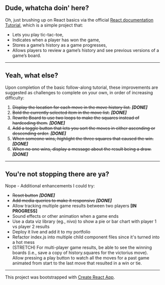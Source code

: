 ## Dude, whatcha doin' here?
Oh, just brushing up on React basics via the official [React documentation Tutorial](https://reactjs.org/tutorial/tutorial.html), which is a simple project that:
- Lets you play tic-tac-toe,
- Indicates when a player has won the game,
- Stores a game’s history as a game progresses,
- Allows players to review a game’s history and see previous versions of a game’s board.

---

## Yeah, what else?
Upon completion of the basic follow-along tutorial, these improvements are suggested as challenges to complete on your own, in order of increasing difficulty:
1. ~~Display the location for each move in the move history list.~~ **_[DONE]_**
2. ~~Bold the currently selected item in the move list.~~ **_[DONE]_**
3. ~~Rewrite Board to use two loops to make the squares instead of hardcoding them.~~ **_[DONE]_**
4. ~~Add a toggle button that lets you sort the moves in either ascending or descending order.~~ **_[DONE]_**
5. ~~When someone wins, highlight the three squares that caused the win.~~ **_[DONE]_**
6. ~~When no one wins, display a message about the result being a draw.~~ **_[DONE]_**

---

## You're not stopping there are ya?
Nope - Additional enhancements I could try:
- ~~Reset button~~ **_[DONE]_**
- ~~Add media queries to make it responsive~~ **_[DONE]_**
- Allow tracking multiple game results between two players **[IN PROGRESS]**
- Sound effects or other animation when a game ends
- Use a data viz library (eg., nivo) to show a pie or bar chart with player 1 vs player 2 results
- Deploy it live and add it to my portfolio
- Refactor index.js into multiple child component files since it's turned into a hot mess
- (STRETCH) For multi-player game results, be able to see the winning boards (i.e., save a copy of history.squares for the victorius move). Allow pressing a play button to watch all the moves for a past game animated from start to the last move that resulted in a win or tie.

---

This project was bootstrapped with [Create React App](https://github.com/facebook/create-react-app).